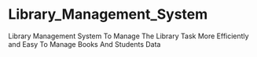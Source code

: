 # Library_Management_System
Library Management System To Manage The Library Task More Efficiently and Easy To Manage Books And Students Data
